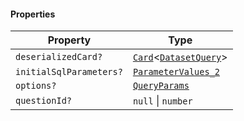 #### Properties

| Property                                                  | Type                                                                                   |
| --------------------------------------------------------- | -------------------------------------------------------------------------------------- |
| <a id="deserializedcard"></a> `deserializedCard?`         | [`Card`](./generated/html/Card.md)<[`DatasetQuery`](./generated/html/DatasetQuery.md)> |
| <a id="initialsqlparameters"></a> `initialSqlParameters?` | [`ParameterValues_2`](./generated/html/ParameterValues_2.md)                           |
| <a id="options"></a> `options?`                           | [`QueryParams`](./generated/html/QueryParams.md)                                       |
| <a id="questionid"></a> `questionId?`                     | `null` \| `number`                                                                     |
